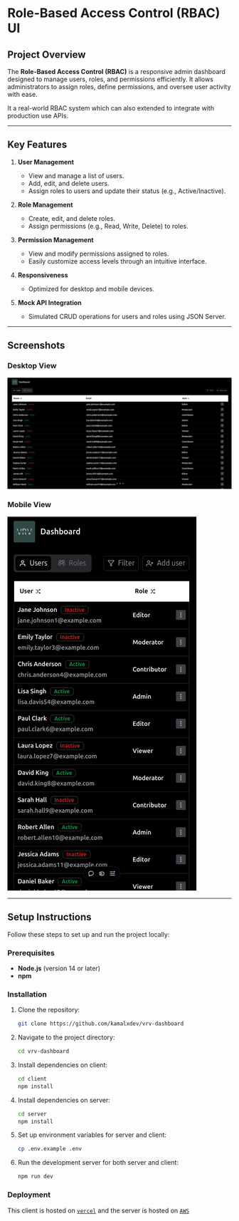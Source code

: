 # Role-Based Access Control (RBAC) UI

## Project Overview

The **Role-Based Access Control (RBAC)** is a responsive admin dashboard designed to manage users, roles, and permissions efficiently. It allows administrators to assign roles, define permissions, and oversee user activity with ease.

It a real-world RBAC system which can also extended to integrate with production use APIs.

---

## Key Features

1. **User Management**  
   - View and manage a list of users.  
   - Add, edit, and delete users.  
   - Assign roles to users and update their status (e.g., Active/Inactive).  

2. **Role Management**  
   - Create, edit, and delete roles.  
   - Assign permissions (e.g., Read, Write, Delete) to roles.

3. **Permission Management**  
   - View and modify permissions assigned to roles.  
   - Easily customize access levels through an intuitive interface.  

4. **Responsiveness**  
   - Optimized for desktop and mobile devices.  

5. **Mock API Integration**
   - Simulated CRUD operations for users and roles using JSON Server.  

---

## Screenshots

### Desktop View
![Desktop View](/public/assets/desktop.png)

### Mobile View
![Mobile View](/public/assets/mobile.png)

---

## Setup Instructions

Follow these steps to set up and run the project locally:

### Prerequisites
- **Node.js** (version 14 or later)
- **npm** 

### Installation

1. Clone the repository:
   ```bash
   git clone https://github.com/kamalxdev/vrv-dashboard
   ```
2. Navigate to the project directory:
   ```bash
   cd vrv-dashboard
   ```
3. Install dependencies on client:
   ```bash
   cd client
   npm install
   ```
4. Install dependencies on server:
   ```bash
   cd server
   npm install
   ```
5. Set up environment variables for server and client:
   ```bash
   cp .env.example .env
   ```
6. Run the development server for both server and client:
   ```bash
   npm run dev
   ```

### Deployment

This client is hosted on [`vercel`](https://dashboard.kamalsingh.me/users) and the server is hosted on [`AWS`](https://api.dashboard.kamalsingh.me/api/v1/user)
